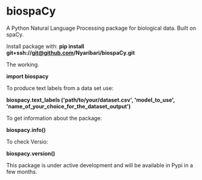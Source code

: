 # biospaCy

A Python Natural Language Processing package for biological data. Built on spaCy.

Install package with:  **pip install git+ssh://git@github.com/Nyaribari/biospaCy.git**

The working.

**import biospacy**

To produce text labels from a data set use:

**biospacy.text_labels ('path/to/your/dataset.csv', 'model_to_use', 'name_of_your_choice_for_the_dataset_output')**

To get information about the package:

**biospacy.info()**

To check Versio:

**biospacy.version()**


This package is under active development and will be available in Pypi in a few months.
